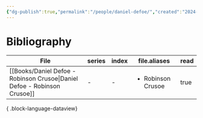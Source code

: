 ```yaml
---
{"dg-publish":true,"permalink":"/people/daniel-defoe/","created":"2024-11-13","updated":"2024-11-13"}
---
```



# Bibliography

| File                                                                        | series | index | file.aliases                      | read |
| --------------------------------------------------------------------------- | ------ | ----- | --------------------------------- | ---- |
| [[Books/Daniel Defoe - Robinson Crusoe\|Daniel Defoe - Robinson Crusoe]] | \-     | \-    | <ul><li>Robinson Crusoe</li></ul> | true |

{ .block-language-dataview}
